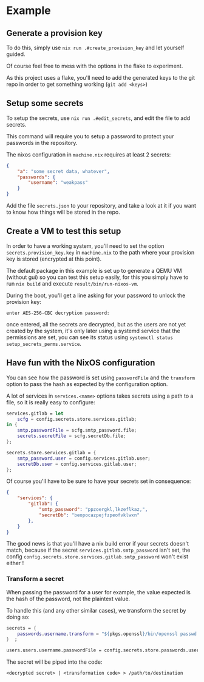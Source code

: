 # Example

## Generate a provision key

To do this, simply use `nix run .#create_provision_key` and let yourself guided.

Of course feel free to mess with the options in the flake to experiment.

As this project uses a flake, you'll need to add the generated keys to the git
repo in order to get something working (`git add <keys>`)

## Setup some secrets

To setup the secrets, use `nix run .#edit_secrets`, and edit the file to add secrets.

This command will require you to setup a password to protect your passwords in the
repository.

The nixos configuration in `machine.nix` requires at least 2 secrets:

``` json
{
    "a": "some secret data, whatever",
    "passwords": {
        "username": "weakpass"
    }
}
```

Add the file `secrets.json` to your repository, and take a look at it if you want
to know how things will be stored in the repo.

## Create a VM to test this setup

In order to have a working system, you'll need to set the option
`secrets.provision_key.key` in `machine.nix` to the path where your
provision key is stored (encrypted at this point).

The default package in this example is set up to generate a QEMU VM (without gui)
so you can test this setup easily, for this you simply have to run `nix build` and
execute `result/bin/run-nixos-vm`.

During the boot, you'll get a line asking for your password to unlock the provision
key:

```
enter AES-256-CBC decryption password:
```

once entered, all the secrets are decrypted, but as the users are not yet created
by the system, it's only later using a systemd service that the permissions are
set, you can see its status using `systemctl status setup_secrets_perms.service`.

## Have fun with the NixOS configuration

You can see how the password is set using `passwordFile` and the `transform` option
to pass the hash as expected by the configuration option.

A lot of services in `services.<name>` options takes secrets using a path to a file,
so it is really easy to configure:

``` nix
services.gitlab = let
    scfg = config.secrets.store.services.gitlab;
in {
    smtp.passwordFile = scfg.smtp_password.file;
    secrets.secretFile = scfg.secretDb.file;
};

secrets.store.services.gitlab = {
    smtp_password.user = config.services.gitlab.user;
    secretDb.user = config.services.gitlab.user;
};
```

Of course you'll have to be sure to have your secrets set in consequence:

``` json
{
    "services": {
        "gitlab": {
            "smtp_password": "ppzoergkl,lkzeflkaz,",
            "secretDb": "beopocazpejfzpeofvklwxn"
        },
    }
}
```

The good news is that you'll have a nix build error if your secrets doesn't
match, because if the secret `services.gitlab.smtp_password` isn't set,
the config `config.secrets.store.services.gitlab.smtp_password` won't
exist either !

### Transform a secret

When passing the password for a user for example, the value expected is the hash of the
password, not the plaintext value.

To handle this (and any other similar cases), we transform the secret by doing so:
``` nix
secrets = {
    passwords.username.transform = "${pkgs.openssl}/bin/openssl passwd -6 -stdin";
}  ;

users.users.username.passwordFile = config.secrets.store.passwords.username.file;
```

The secret will be piped into the code:
```
<decrypted secret> | <transformation code> > /path/to/destination
```
